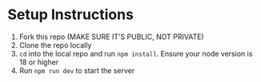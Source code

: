 # Setup Instructions
1. Fork this repo (MAKE SURE IT'S PUBLIC, NOT PRIVATE)
2. Clone the repo locally
3. `cd` into the local repo and run `npm install`. Ensure your node version is 18 or higher
4. Run `npm run dev` to start the server
